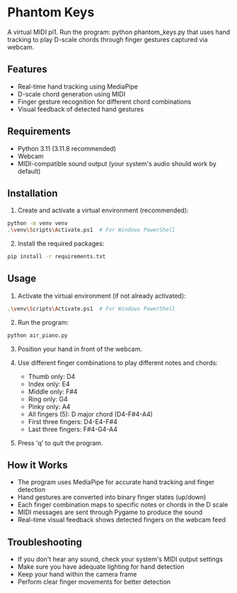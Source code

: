 # Phantom Keys

A virtual MIDI pi1. Run the program:
python phantom_keys.py
that uses hand tracking to play D-scale chords through finger gestures captured via webcam.

## Features
- Real-time hand tracking using MediaPipe
- D-scale chord generation using MIDI
- Finger gesture recognition for different chord combinations
- Visual feedback of detected hand gestures

## Requirements
- Python 3.11 (3.11.8 recommended)
- Webcam
- MIDI-compatible sound output (your system's audio should work by default)

## Installation

1. Create and activate a virtual environment (recommended):
```bash
python -m venv venv
.\venv\Scripts\Activate.ps1  # For Windows PowerShell
```

2. Install the required packages:
```bash
pip install -r requirements.txt
```

## Usage

1. Activate the virtual environment (if not already activated):
```bash
.\venv\Scripts\Activate.ps1  # For Windows PowerShell
```

2. Run the program:
```bash
python air_piano.py
```

3. Position your hand in front of the webcam.
4. Use different finger combinations to play different notes and chords:
   - Thumb only: D4
   - Index only: E4
   - Middle only: F#4
   - Ring only: G4
   - Pinky only: A4
   - All fingers (5): D major chord (D4-F#4-A4)
   - First three fingers: D4-E4-F#4
   - Last three fingers: F#4-G4-A4

5. Press 'q' to quit the program.

## How it Works
- The program uses MediaPipe for accurate hand tracking and finger detection
- Hand gestures are converted into binary finger states (up/down)
- Each finger combination maps to specific notes or chords in the D scale
- MIDI messages are sent through Pygame to produce the sound
- Real-time visual feedback shows detected fingers on the webcam feed

## Troubleshooting
- If you don't hear any sound, check your system's MIDI output settings
- Make sure you have adequate lighting for hand detection
- Keep your hand within the camera frame
- Perform clear finger movements for better detection
